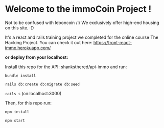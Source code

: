 # Welcome to the immoCoin Project ! 

Not to be confused with leboncoin /!\ We exclusively offer high-end housing on this site. :D

It's a react and rails training project we completed for the online course The Hacking Project. You can check it out here:
https://front-react-immo.herokuapp.com/


__or deploy from your localhost:__

Install this repo for the API: shanksthered/api-immo
and run:

`bundle install`

`rails db:create db:migrate db:seed`

`rails s` (on localhost:3000)


Then, for this repo run:

`npm install`

`npm start`
